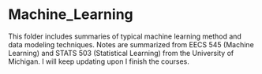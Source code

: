 # Machine_Learning
This folder includes summaries of typical machine learning method and data modeling techniques.
Notes are summarized from EECS 545 (Machine Learning) and STATS 503 (Statistical Learning) from 
the University of Michigan.
I will keep updating upon I finish the courses.
